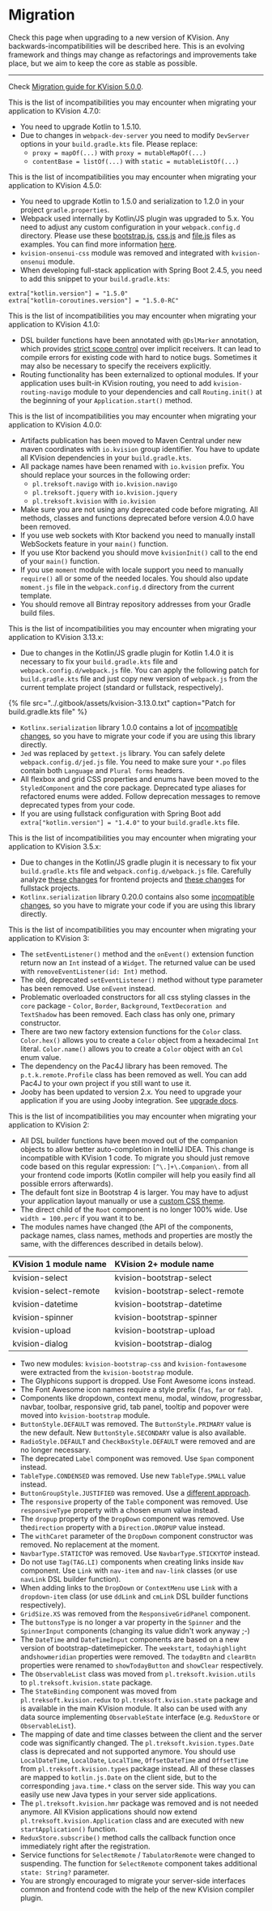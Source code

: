 # Migration

Check this page when upgrading to a new version of KVision. Any backwards-incompatibilities will be described here. This is an evolving framework and things may change as refactorings and improvements take place, but we aim to keep the core as stable as possible.

----

Check [Migration guide for KVision 5.0.0](migration-from-4.x-to-5.x.md).

This is the list of incompatibilities you may encounter when migrating your application to KVision 4.7.0:

* You need to upgrade Kotlin to 1.5.10.
* Due to changes in `webpack-dev-server` you need to modify `DevServer` options in your `build.gradle.kts` file.  Please replace:
  * `proxy = mapOf(...)` with `proxy = mutableMapOf(...)`
  * `contentBase = listOf(...)` with `static = mutableListOf(...)`

This is the list of incompatibilities you may encounter when migrating your application to KVision 4.5.0:

* You need to upgrade Kotlin to 1.5.0 and serialization to 1.2.0 in your project `gradle.properties`. 
* Webpack used internally by Kotlin/JS plugin was upgraded to 5.x. You need to adjust any custom configuration in your `webpack.config.d` directory. Please use these [bootstrap.js](https://raw.githubusercontent.com/rjaros/kvision-examples/master/template/webpack.config.d/bootstrap.js), [css.js](https://raw.githubusercontent.com/rjaros/kvision-examples/master/template/webpack.config.d/css.js) and [file.js](https://raw.githubusercontent.com/rjaros/kvision-examples/master/template/webpack.config.d/file.js) files as examples. You can find more information [here](https://webpack.js.org/migrate/5/).
* `kvision-onsenui-css` module was removed and integrated with `kvision-onsenui` module.
* When developing full-stack application with Spring Boot 2.4.5, you need to add this snippet to your `build.gradle.kts`:

```text
extra["kotlin.version"] = "1.5.0"
extra["kotlin-coroutines.version"] = "1.5.0-RC"
```

This is the list of incompatibilities you may encounter when migrating your application to KVision 4.1.0:

* DSL builder functions have been annotated with `@DslMarker` annotation, which provides [strict scope control](https://kotlinlang.org/docs/type-safe-builders.html#scope-control-dslmarker) over implicit receivers. It can lead to compile errors for existing code with hard to notice bugs. Sometimes it may also be necessary to specify the receivers explicitly.
* Routing functionality has been externalized to optional modules. If your application uses built-in KVision routing, you need to add `kvision-routing-navigo` module to your dependencies and call `Routing.init()` at the beginning of your `Application.start()` method.

This is the list of incompatibilities you may encounter when migrating your application to KVision 4.0.0:

* Artifacts publication has been moved to Maven Central under new maven coordinates with `io.kvision` group identifier. You have to update all KVision dependencies in your `build.gradle.kts`.
* All package names have been renamed with `io.kvision` prefix. You should replace your sources in the following order:
  * `pl.treksoft.navigo` with `io.kvision.navigo`
  * `pl.treksoft.jquery` with `io.kvision.jquery`
  * `pl.treksoft.kvision` with `io.kvision`
* Make sure you are not using any deprecated code before migrating. All methods, classes and functions deprecated before version 4.0.0 have been removed.
* If you use web sockets with Ktor backend you need to manually install WebSockets feature in your `main()` function.
* If you use Ktor backend you should move `kvisionInit()` call to the end of your `main()` function.
* If you use `moment` module with locale support you need to manually `require()` all or some of the needed locales. You should also update `moment.js` file in the `webpack.config.d` directory from the current template.
* You should remove all Bintray repository addresses from your Gradle build files.

This is the list of incompatibilities you may encounter when migrating your application to KVision 3.13.x:

* Due to changes in the Kotlin/JS gradle plugin for Kotlin 1.4.0 it is necessary to fix your `build.gradle.kts` file and `webpack.config.d/webpack.js` file. You can apply the following patch for `build.gradle.kts` file and just copy new version of `webpack.js` from the current template project \(standard or fullstack, respectively\).

{% file src="../.gitbook/assets/kvision-3.13.0.txt" caption="Patch for build.gradle.kts file" %}

* `Kotlinx.serialization` library 1.0.0 contains a lot of [incompatible changes](https://github.com/Kotlin/kotlinx.serialization/releases/tag/1.0.0-RC), so you have to migrate your code if you are using this library directly. 
* `Jed` was replaced by `gettext.js` library. You can safely delete `webpack.config.d/jed.js` file. You need to make sure your `*.po` files contain both `Language` and `Plural forms` headers.
* All flexbox and grid CSS properties and enums have been moved to the `StyledComponent` and the core package. Deprecated type aliases for refactored enums were added. Follow deprecation messages to remove deprecated types from your code.
* If you are using fullstack configuration with Spring Boot add `extra["kotlin.version"] = "1.4.0"` to your `build.gradle.kts` file.

This is the list of incompatibilities you may encounter when migrating your application to KVision 3.5.x:

* Due to changes in the Kotlin/JS gradle plugin it is necessary to fix your `build.gradle.kts` file and `webpack.config.d/webpack.js` file. Carefully analyze [these changes](https://github.com/rjaros/kvision-examples/compare/9a63de5933fd0ac385b5b41468c5006176407aa1..0dd57450cc37350780ea0febcf12fcdb90b3fe37#diff-0577060241e9967978e7e7039df0646c) for frontend projects and [these changes](https://github.com/rjaros/kvision-examples/compare/9a63de5933fd0ac385b5b41468c5006176407aa1..0dd57450cc37350780ea0febcf12fcdb90b3fe37#diff-c6a77204309bf123278dd17c72f0b725) for fullstack projects.
* `Kotlinx.serialization` library 0.20.0 contains also some [incompatible changes](https://github.com/Kotlin/kotlinx.serialization/blob/master/CHANGELOG.md#0200--2020-03-04), so you have to migrate your code if you are using this library directly.

This is the list of incompatibilities you may encounter when migrating your application to KVision 3:

* The `setEventListener()` method and the `onEvent()` extension function return now an `Int` instead of a `Widget`. The returned value can be used with `removeEventListener(id: Int)` method.
* The old, deprecated `setEventListener()` method without type parameter has been removed. Use `onEvent` instead.
* Problematic overloaded constructors for all css styling classes in the `core` package - `Color`, `Border`, `Background`, `TextDecoration and` `TextShadow` has been removed. Each class has only one, primary constructor.
* There are two new factory extension functions for the `Color` class. `Color.hex()` allows you to create a `Color` object from a hexadecimal `Int` literal. `Color.name()` allows you to create a `Color` object with an `Col` enum value.
* The dependency on the Pac4J library has been removed. The `p.t.k.remote.Profile` class has been removed as well. You can add Pac4J to your own project if you still want to use it.
* Jooby has been updated to version 2.x. You need to upgrade your application if you are using Jooby integration. See [upgrade docs](https://jooby.io/#appendix-upgrading-from-x).

This is the list of incompatibilities you may encounter when migrating your application to KVision 2:

* All DSL builder functions have been moved out of the companion objects to allow better auto-completion in IntelliJ IDEA. This change is incompatible with KVision 1 code. To migrate you should just remove code based on this regular expression: `[^\.]+\.Companion\.` from all your frontend code imports \(Kotlin compiler will help you easily find all possible errors afterwards\).
* The default font size in Bootstrap 4 is larger. You may have to adjust your application layout manually or use a [custom CSS theme](../2.-frontend-development-guide/themes.md).
* The direct child of the `Root` component is no longer 100% wide. Use `width = 100.perc` if you want it to be.
* The modules names have changed \(the API of the components, package names, class names, methods and properties are mostly the same, with the differences described in details below\).

| KVision 1 module name | KVision 2+ module name |
| :--- | :--- |
| kvision-select | kvision-bootstrap-select |
| kvision-select-remote | kvision-bootstrap-select-remote |
| kvision-datetime | kvision-bootstrap-datetime |
| kvision-spinner | kvision-bootstrap-spinner |
| kvision-upload | kvision-bootstrap-upload |
| kvision-dialog | kvision-bootstrap-dialog |

* Two new modules: `kvision-bootstrap-css` and `kvision-fontawesome` were extracted from the `kvision-bootstrap` module.
* The Glyphicons support is dropped. Use Font Awesome icons instead.
* The Font Awesome icon names require a style prefix \(`fas`, `far` or `fab`\).
* Components like dropdown, context menu, modal, window, progressbar, navbar, toolbar, responsive grid, tab panel, tooltip and popover were moved into `kvision-bootstrap` module.
* `ButtonStyle.DEFAULT` was removed. The `ButtonStyle.PRIMARY` value is the new default. New `ButtonStyle.SECONDARY` value is also available.
* `RadioStyle.DEFAULT` and `CheckBoxStyle.DEFAULT` were removed and are no longer necessary.
* The deprecated `Label` component was removed. Use `Span` component instead.
* `TableType.CONDENSED` was removed. Use new `TableType.SMALL` value instead.
* `ButtonGroupStyle.JUSTIFIED` was removed. Use a [different approach](https://getbootstrap.com/docs/4.0/migration/#button-group).
* The `responsive` property of the `Table` component was removed. Use `responsiveType` property with a chosen enum value instead.
* The `dropup` property of the `DropDown` component was removed. Use the`direction` property with a `Direction.DROPUP` value instead.
* The `withCaret` parameter of the `DropDown` component constructor was removed. No replacement at the moment.
* `NavbarType.STATICTOP` was removed. Use `NavbarType.STICKYTOP` instead.
* Do not use `Tag(TAG.LI)` components when creating links inside `Nav` component. Use `Link` with `nav-item` and `nav-link` classes \(or use `navLink` DSL builder function\).
* When adding links to the `DropDown` or `ContextMenu` use `Link` with a `dropdown-item` class \(or use `ddLink` and `cmLink` DSL builder functions respectively\).
* `GridSize.XS` was removed from the `ResponsiveGridPanel` component.
* The `buttonsType` is no longer a var property in the `Spinner` and the `SpinnerInput` components \(changing its value didn't work anyway ;-\)
* The `DateTime` and `DateTimeInput` components are based on a new version of bootstrap-datetimepicker. The `weekstart`, `todayhighlight` and`showmeridian` properties were removed. The `todayBtn` and `clearBtn` properties were renamed to `showTodayButton` and `showClear` respectively. 
* The `ObservableList` class was moved from `pl.treksoft.kvision.utils` to `pl.treksoft.kvision.state` package.
* The `StateBinding` component was moved from `pl.treksoft.kvision.redux` to `pl.treksoft.kvision.state` package and is available in the main KVision module. It also can be used with any data source implementing `ObservableState` interface \(e.g. `ReduxStore` or `ObservableList`\).
* The mapping of date and time classes between the client and the server code was significantly changed. The `pl.treksoft.kvision.types.Date` class is deprecated and not supported anymore. You should use `LocalDateTime`, `LocalDate`, `LocalTime`, `OffsetDateTime` and `OffsetTime` from `pl.treksoft.kvision.types` package instead. All of these classes are mapped to `kotlin.js.Date` on the client side, but to the corresponding `java.time.*` class on the server side. This way you can easily use new Java types in your server side applications.
* The `pl.treksoft.kvision.hmr` package was removed and is not needed anymore. All KVision applications should now extend `pl.treksoft.kvision.Application` class and are executed with new `startApplication()` function.
* `ReduxStore.subscribe()` method calls the callback function once immediately right after the registration.
* Service functions for `SelectRemote` / `TabulatorRemote` were changed to suspending. The function for `SelectRemote` component takes additional `state: String?` parameter.
* You are strongly encouraged to migrate your server-side interfaces common and frontend code with the help of the new KVision compiler plugin.

